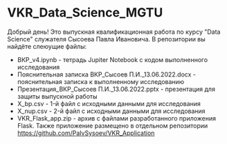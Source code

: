 # VKR_Data_Science_MGTU

Добрый день!
Это выпускная квалификационная работа по курсу "Data Science" служателя Сысоева Павла Ивановича.
В репозитории вы найдёте слеюущие файлы:

- ВКР_v4.ipynb - тетрадь Jupiter Notebook с кодом выполненного исследования
- Пояснительная записка ВКР_Сысоев П.И._13.06.2022.docx - пояснительная записка к выполненному исследованию
- Презентация_ВКР_Сысоев П.И._13.06.2022.pptx - презентация для защиты выпускной работы
- X_bp.csv - 1-й файл с исходными данными для исследования
- X_nup.csv - 2-й файл с исходными данными для исследования
- VKR_Flask_app.zip - архив с файлами разработанного приложения Flask. 
Также приложение размещено в отдельном репозитории  https://github.com/PaIvSysoev/VKR_Application
